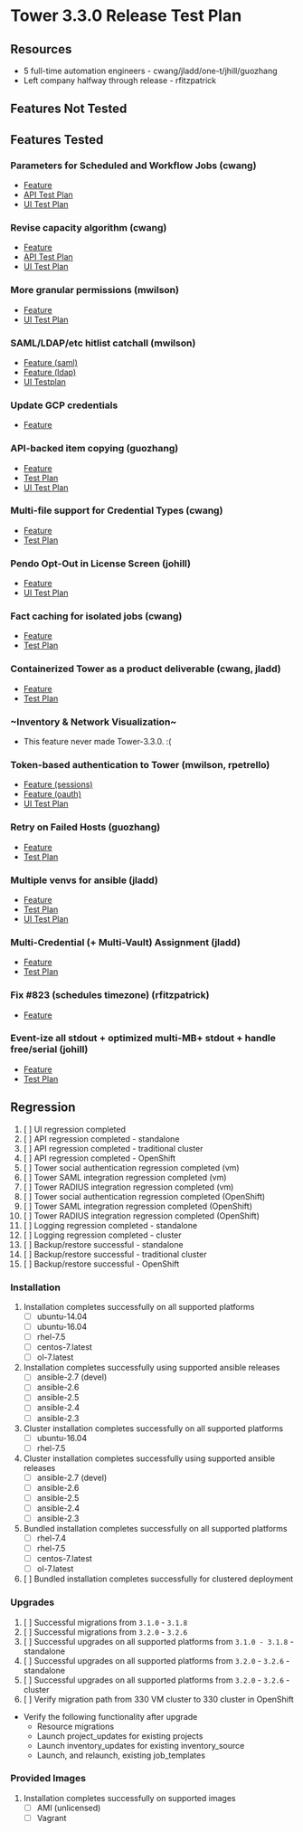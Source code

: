 # Tower 3.3.0 Release Test Plan

## Resources
* 5 full-time automation engineers - cwang/jladd/one-t/jhill/guozhang
* Left company halfway through release - rfitzpatrick

## Features Not Tested

## Features Tested

### Parameters for Scheduled and Workflow Jobs (cwang)
* [Feature](https://github.com/ansible/tower/blob/devel/docs/prompting.md)
* [API Test Plan](https://docs.google.com/document/d/1M_W0g5gPo4kuuMwIcA5Z7BookbPID8PqxBwCuIIwS2Y/edit)
* [UI Test Plan](https://docs.google.com/document/d/13cjewq7eat2vMT-QuwGMtCl94aj9O_ljkFNncVDaXO8/edit)

### Revise capacity algorithm (cwang)
* [Feature](https://github.com/ansible/tower/blob/release_3.3.0/docs/capacity.md)
* [API Test Plan](https://docs.google.com/document/d/1wr1IiwsP8pnZ-b-SiiQnh_jL_q4gtzOZQQN8oCvDi5s/edit)
* [UI Test Plan](https://docs.google.com/document/d/1v-OGERQSQZJTyzDa1gYlLp74qm-YwNtf0dst2OfdG9s/edit)

### More granular permissions (mwilson)
* [Feature]()
* [UI Test Plan](https://docs.google.com/document/d/153--RdyViwK1g2_qNEyo78q28i1X8C9MdwNHeA7sOjM/edit#)

### SAML/LDAP/etc hitlist catchall (mwilson)
* [Feature (saml)](https://github.com/ansible/tower/blob/release_3.3.0/docs/auth/saml.md)
* [Feature (ldap)](https://github.com/ansible/tower/blob/release_3.3.0/docs/auth/ldap.md)
* [UI Testplan]()

### Update GCP credentials
* [Feature]()

### API-backed item copying (guozhang)
* [Feature](https://github.com/ansible/tower/blob/release_3.3.0/docs/resource_copy.md)
* [Test Plan](https://docs.google.com/document/d/1EXi_w2JWkZ_PzhHIK4hJ1GOJAVT8jjYwMsFz59OkC9E/edit?usp=sharing)
* [UI Test Plan](https://docs.google.com/document/d/1-foEZGWngVQY5NVkctq-AHqMdl70MWnh5517Q29P1Rk/edit)

### Multi-file support for Credential Types (cwang)
* [Feature](https://github.com/ansible/tower/blob/release_3.3.0/docs/multi_credential_assignment.md)
* [Test Plan](https://docs.google.com/document/d/1haYuCGYGqPbiUqig4rJoDYyKfLHgCXm_yzXCeSxoiEo/edit)

### Pendo Opt-Out in License Screen (johill)
* [Feature](https://github.com/ansible/ansible-tower/issues/7812)
* [UI Test Plan](https://docs.google.com/document/d/19haH5aTRhIdAsmpjKx9chOQI1po_gMRaVYoQf681aJQ/edit)

### Fact caching for isolated jobs (cwang)
* [Feature](https://github.com/ansible/awx/issues/198)
* [Test Plan](https://docs.google.com/document/d/1iddRSaS88L2bz10K1511PfKcDmVnm5M9LhqMh1ty6hE/edit)

### Containerized Tower as a product deliverable (cwang, jladd)
* [Feature](https://github.com/ansible/tower/blob/release_3.3.0/docs/clustering.md)
* [Test Plan](https://docs.google.com/document/d/1qaLCCXoGEcAIW0Be-JTvBOM-KoC1AOGBju1nM9b3WbU/edit)

### ~Inventory & Network Visualization~
* This feature never made Tower-3.3.0. :(

### Token-based authentication to Tower (mwilson, rpetrello)
* [Feature (sessions)](https://github.com/ansible/tower/blob/release_3.3.0/docs/auth/session.md)
* [Feature (oauth)](https://github.com/ansible/tower/blob/release_3.3.0/docs/auth/oauth.md)
* [UI Test Plan](https://docs.google.com/document/d/1uMSSYQdItLt9GKpq54LtBcbFKXE47qEIyJVTjpiiX_A/edit)

### Retry on Failed Hosts (guozhang)
* [Feature](https://github.com/ansible/tower/blob/release_3.3.0/docs/retry_by_status.md)
* [Test Plan](https://docs.google.com/document/d/113A8f4j1_fUIZda2XArZ3kwHZVsOvIe8lcWrozd3oz4/edit?usp=sharing)

### Multiple venvs for ansible (jladd)
* [Feature](https://github.com/ansible/tower/blob/release_3.3.0/docs/custom_virtualenvs.md)
* [Test Plan](https://docs.google.com/document/d/1TKkdj1pdeh9p048_S-sIMxSpAUKZuX3T65kcVKT8odM/edit)
* [UI Test Plan](https://docs.google.com/document/d/1TKkdj1pdeh9p048_S-sIMxSpAUKZuX3T65kcVKT8odM/edit#bookmark=id.ouul149hfpe6)

### Multi-Credential (+ Multi-Vault) Assignment (jladd)
* [Feature](https://docs.google.com/document/d/1H5cphm39UFqV91nRiipNJxjlshpoBMwAIkx2n5cg2lQ/edit)
* [Test Plan](https://docs.google.com/document/d/1H5cphm39UFqV91nRiipNJxjlshpoBMwAIkx2n5cg2lQ/edit)

### Fix #823 (schedules timezone) (rfitzpatrick)
* [Feature](https://github.com/ansible/tower/blob/release_3.3.0/docs/schedules.md)

### Event-ize all stdout + optimized multi-MB+ stdout + handle free/serial (johill)
* [Feature](https://github.com/ansible/tower/blob/release_3.3.0/docs/job_events.md)
* [Test Plan](https://docs.google.com/document/d/1Fju6pAJ5kbK8xEeCSsse3RHwhhYpdMRMnMYxscs1B8Q/edit)

## Regression
1. [ ] UI regression completed
1. [ ] API regression completed - standalone
1. [ ] API regression completed - traditional cluster
1. [ ] API regression completed - OpenShift
1. [ ] Tower social authentication regression completed (vm)
1. [ ] Tower SAML integration regression completed (vm)
1. [ ] Tower RADIUS integration regression completed (vm)
1. [ ] Tower social authentication regression completed (OpenShift)
1. [ ] Tower SAML integration regression completed (OpenShift)
1. [ ] Tower RADIUS integration regression completed (OpenShift)
1. [ ] Logging regression completed - standalone
1. [ ] Logging regression completed - cluster
1. [ ] Backup/restore successful - standalone
1. [ ] Backup/restore successful - traditional cluster
1. [ ] Backup/restore successful - OpenShift

### Installation
1. Installation completes successfully on all supported platforms
    * [ ] ubuntu-14.04
    * [ ] ubuntu-16.04
    * [ ] rhel-7.5
    * [ ] centos-7.latest
    * [ ] ol-7.latest
1. Installation completes successfully using supported ansible releases
    * [ ] ansible-2.7 (devel)
    * [ ] ansible-2.6
    * [ ] ansible-2.5
    * [ ] ansible-2.4
    * [ ] ansible-2.3
1. Cluster installation completes successfully on all supported platforms
    * [ ] ubuntu-16.04
    * [ ] rhel-7.5
1. Cluster installation completes successfully using supported ansible releases
    * [ ] ansible-2.7 (devel)
    * [ ] ansible-2.6
    * [ ] ansible-2.5
    * [ ] ansible-2.4
    * [ ] ansible-2.3
1. Bundled installation completes successfully on all supported platforms
    * [ ] rhel-7.4
    * [ ] rhel-7.5
    * [ ] centos-7.latest
    * [ ] ol-7.latest
1. [ ] Bundled installation completes successfully for clustered deployment

### Upgrades
1. [ ] Successful migrations from `3.1.0` - `3.1.8`
1. [ ] Successful migrations from `3.2.0` - `3.2.6`
1. [ ] Successful upgrades on all supported platforms from `3.1.0 - 3.1.8` - standalone
1. [ ] Successful upgrades on all supported platforms from `3.2.0` - `3.2.6` - standalone
1. [ ] Successful upgrades on all supported platforms from `3.2.0` - `3.2.6` - cluster
1. [ ] Verify migration path from 330 VM cluster to 330 cluster in OpenShift
* Verify the following functionality after upgrade
    * Resource migrations
    * Launch project_updates for existing projects
    * Launch inventory_updates for existing inventory_source
    * Launch, and relaunch, existing job_templates

### Provided Images
1. Installation completes successfully on supported images
    * [ ] AMI (unlicensed)
    * [ ] Vagrant
